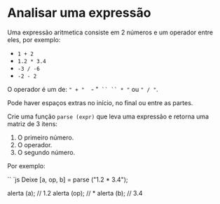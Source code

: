 # Analisar uma expressão

Uma expressão aritmetica consiste em 2 números e um operador entre eles, por exemplo:

- `1 + 2`
- `1.2 * 3.4`
- `-3 / -6`
- `-2 - 2`

O operador é um de: `" + "` `` `` - "` `` `` * "` ou `" / "`.

Pode haver espaços extras no início, no final ou entre as partes.

Crie uma função `parse (expr)` que leva uma expressão e retorna uma matriz de 3 itens:

1. O primeiro número.
2. O operador.
3. O segundo número.

Por exemplo:

`` `js
Deixe [a, op, b] = parse ("1.2 * 3.4");

alerta (a); // 1.2
alerta (op); // *
alerta (b); // 3.4
```
